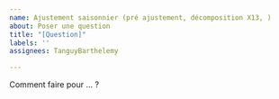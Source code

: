 ```yaml
---
name: Ajustement saisonnier (pré ajustement, décomposition X13, )
about: Poser une question
title: "[Question]"
labels: ''
assignees: TanguyBarthelemy

---
```


Comment faire pour ... ?
